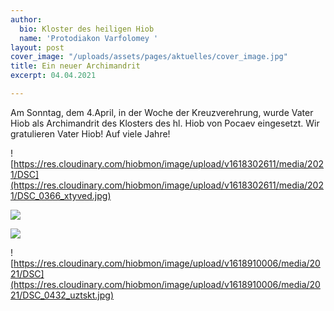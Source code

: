 ```yaml
---
author:
  bio: Kloster des heiligen Hiob
  name: 'Protodiakon Varfolomey '
layout: post
cover_image: "/uploads/assets/pages/aktuelles/cover_image.jpg"
title: Ein neuer Archimandrit
excerpt: 04.04.2021

---
```

Am Sonntag, dem 4.April, in der Woche der Kreuzverehrung, wurde Vater Hiob als Archimandrit des Klosters des hl. Hiob von Pocaev eingesetzt. Wir gratulieren Vater Hiob! Auf viele Jahre!

![https://res.cloudinary.com/hiobmon/image/upload/v1618302611/media/2021/DSC](https://res.cloudinary.com/hiobmon/image/upload/v1618302611/media/2021/DSC_0366_xtyved.jpg)

![](https://res.cloudinary.com/hiobmon/image/upload/v1618909955/media/2021/DSC_0431_wnba9n.jpg)

![](https://res.cloudinary.com/hiobmon/image/upload/v1618049189/media/2021/photo_2021-04-10_12-05-57_a4wjnq.jpg)

![https://res.cloudinary.com/hiobmon/image/upload/v1618910006/media/2021/DSC](https://res.cloudinary.com/hiobmon/image/upload/v1618910006/media/2021/DSC_0432_uztskt.jpg)